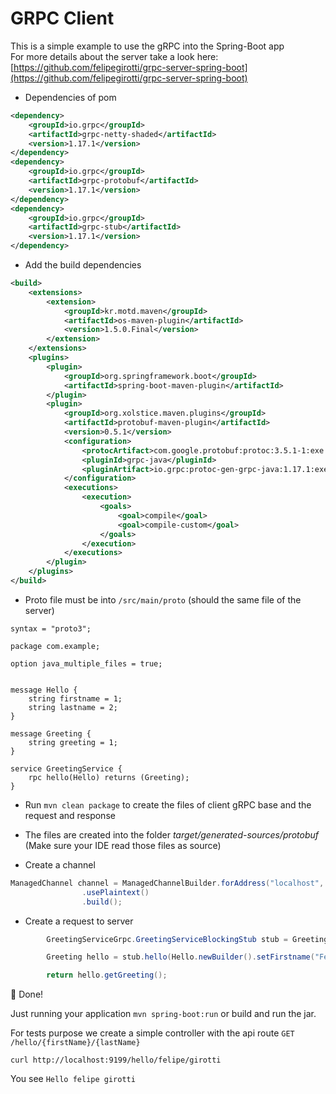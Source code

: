 # GRPC Client
This is a simple example to use the gRPC into the Spring-Boot app   
For more details about the server take a look here: [https://github.com/felipegirotti/grpc-server-spring-boot](https://github.com/felipegirotti/grpc-server-spring-boot)

- Dependencies of pom
```xml
<dependency>
    <groupId>io.grpc</groupId>
    <artifactId>grpc-netty-shaded</artifactId>
    <version>1.17.1</version>
</dependency>
<dependency>
    <groupId>io.grpc</groupId>
    <artifactId>grpc-protobuf</artifactId>
    <version>1.17.1</version>
</dependency>
<dependency>
    <groupId>io.grpc</groupId>
    <artifactId>grpc-stub</artifactId>
    <version>1.17.1</version>
</dependency>
```

- Add the build dependencies
```xml
<build>
    <extensions>
        <extension>
            <groupId>kr.motd.maven</groupId>
            <artifactId>os-maven-plugin</artifactId>
            <version>1.5.0.Final</version>
        </extension>
    </extensions>
    <plugins>
        <plugin>
            <groupId>org.springframework.boot</groupId>
            <artifactId>spring-boot-maven-plugin</artifactId>
        </plugin>
        <plugin>
            <groupId>org.xolstice.maven.plugins</groupId>
            <artifactId>protobuf-maven-plugin</artifactId>
            <version>0.5.1</version>
            <configuration>
                <protocArtifact>com.google.protobuf:protoc:3.5.1-1:exe:${os.detected.classifier}</protocArtifact>
                <pluginId>grpc-java</pluginId>
                <pluginArtifact>io.grpc:protoc-gen-grpc-java:1.17.1:exe:${os.detected.classifier}</pluginArtifact>
            </configuration>
            <executions>
                <execution>
                    <goals>
                        <goal>compile</goal>
                        <goal>compile-custom</goal>
                    </goals>
                </execution>
            </executions>
        </plugin>
    </plugins>
</build>
```

- Proto file must be into `/src/main/proto` (should the same file of the server)
```
syntax = "proto3";

package com.example;

option java_multiple_files = true;


message Hello {
    string firstname = 1;
    string lastname = 2;
}

message Greeting {
    string greeting = 1;
}

service GreetingService {
    rpc hello(Hello) returns (Greeting);
}
```

- Run `mvn clean package` to create the files of client gRPC base and the request and response  

- The files are created into the folder *target/generated-sources/protobuf* (Make sure your IDE read those files as source)

- Create a channel
```java
ManagedChannel channel = ManagedChannelBuilder.forAddress("localhost", 8092)
                .usePlaintext()
                .build();
```

- Create a request to server
```java
        GreetingServiceGrpc.GreetingServiceBlockingStub stub = GreetingServiceGrpc.newBlockingStub(channel);

        Greeting hello = stub.hello(Hello.newBuilder().setFirstname("Felipe").setLastname("Girotti").build());

        return hello.getGreeting();
```
 

:tada: Done! 

Just running your application `mvn spring-boot:run` or build and run the jar.

For tests purpose we create a simple controller with the api route `GET /hello/{firstName}/{lastName}`

`curl http://localhost:9199/hello/felipe/girotti`

You see `Hello felipe girotti`